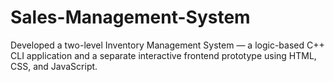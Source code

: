 # Sales-Management-System
Developed a two-level Inventory Management System — a logic-based C++ CLI application and a separate interactive frontend prototype using HTML, CSS, and JavaScript.
